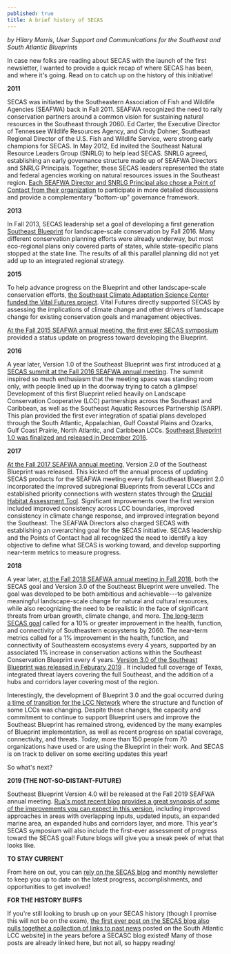 ```yaml
---
published: true
title: A brief history of SECAS
---
```

_by Hilary Morris, User Support and Communications for the Southeast and South Atlantic Blueprints_

In case new folks are reading about SECAS with the launch of the first newsletter, I wanted to provide a quick recap of where SECAS has been, and where it's going. Read on to catch up on the history of this initiative! 

**2011**

SECAS was initiated by the Southeastern Association of Fish and Wildlife Agencies (SEAFWA) back in Fall 2011. SEAFWA recognized the need to rally conservation partners around a common vision for sustaining natural resources in the Southeast through 2060. Ed Carter, the Executive Director of Tennessee Wildlife Resources Agency, and Cindy Dohner, Southeast Regional Director of the U.S. Fish and Wildlife Service, were strong early champions for SECAS. In May 2012, Ed invited the Southeast Natural Resource Leaders Group (SNRLG) to help lead SECAS. SNRLG agreed, establishing an early governance structure made up of SEAFWA Directors and SNRLG Principals. Together, these SECAS leaders represented the state and federal agencies working on natural resources issues in the Southeast region. [Each SEAFWA Director and SNRLG Principal also chose a Point of Contact from their organization](http://secassoutheast.org/contact) to participate in more detailed discussions and provide a complementary "bottom-up" governance framework.

**2013**

In Fall 2013, SECAS leadership set a goal of developing a first generation [Southeast Blueprint](http://secassoutheast.org/blueprint) for landscape-scale conservation by Fall 2016. Many different conservation planning efforts were already underway, but most eco-regional plans only covered parts of states, while state-specific plans stopped at the state line. The results of all this parallel planning did not yet add up to an integrated regional strategy.

**2015**

To help advance progress on the Blueprint and other landscape-scale conservation efforts, [the Southeast Climate Adaptation Science Center funded the Vital Futures project](https://globalchange.ncsu.edu/secsc/projects-fiscal-year/conservation-adaptation-planning-for-landscape-and-climate-change-in-the-southeast/). Vital Futures directly supported SECAS by assessing the implications of climate change and other drivers of landscape change for existing conservation goals and management objectives.

[At the Fall 2015 SEAFWA annual meeting, the first ever SECAS symposium](http://www.southatlanticlcc.org/2015/11/06/reflections-on-the-southeast-conservation-adaptation-strategy-symposium/) provided a status update on progress toward developing the Blueprint.

**2016**

A year later, Version 1.0 of the Southeast Blueprint was first introduced at [a SECAS summit at the Fall 2016 SEAFWA annual meeting](http://www.southatlanticlcc.org/2016/11/04/the-southeast-conservation-adaptation-strategy-secas-leadership-summit/). The summit inspired so much enthusiasm that the meeting space was standing room only, with people lined up in the doorway trying to catch a glimpse! Development of this first Blueprint relied heavily on Landscape Conservation Cooperative (LCC) partnerships across the Southeast and Caribbean, as well as the Southeast Aquatic Resources Partnership (SARP). This plan provided the first ever integration of spatial plans developed through the South Atlantic, Appalachian, Gulf Coastal Plains and Ozarks, Gulf Coast Prairie, North Atlantic, and Caribbean LCCs. [Southeast Blueprint 1.0 was finalized and released in December 2016](http://www.southatlanticlcc.org/2016/12/05/secas-blueprint-now-on-the-southeast-conservation-planning-atlas/).

**2017**

[At the Fall 2017 SEAFWA annual meeting](http://www.southatlanticlcc.org/2017/11/03/2017-southeast-conservation-adaptation-strategy-symposium-at-seafwa-annual-conference/), Version 2.0 of the Southeast Blueprint was released. This kicked off the annual process of updating SECAS products for the SEAFWA meeting every fall. Southeast Blueprint 2.0 incorporated the improved subregional Blueprints from several LCCs and established priority connections with western states through the [Crucial Habitat Assessment Tool](http://www.wafwachat.org/). Significant improvements over the first version included improved consistency across LCC boundaries, improved consistency in climate change response, and improved integration beyond the Southeast. The SEAFWA Directors also charged SECAS with establishing an overarching goal for the SECAS initiative. SECAS leadership and the Points of Contact had all recognized the need to identify a key objective to define what SECAS is working toward, and develop supporting near-term metrics to measure progress.

**2018**

A year later, [at the Fall 2018 SEAFWA annual meeting in Fall 2018](http://www.southatlanticlcc.org/2018/11/09/secas-at-the-southeastern-association-of-fish-wildlife-agencies-seafwa-annual-meeting/), both the SECAS goal and Version 3.0 of the Southeast Blueprint were unveiled. The goal was developed to be both ambitious and achievable---to galvanize meaningful landscape-scale change for natural and cultural resources, while also recognizing the need to be realistic in the face of significant threats from urban growth, climate change, and more. [The long-term SECAS goal](http://www.southatlanticlcc.org/2018/11/09/goal-for-southeastern-ecosystems-approved-by-state-wildlife-agency-directors/) called for a 10% or greater improvement in the health, function, and connectivity of Southeastern ecosystems by 2060. The near-term metrics called for a 1% improvement in the health, function, and connectivity of Southeastern ecosystems every 4 years, supported by an associated 1% increase in conservation actions within the Southeast Conservation Blueprint every 4 years. [Version 3.0 of the Southeast Blueprint was released in Feburary 2019](http://secassoutheast.org/2019/02/14/Southeast-Conservation-Blueprint-Version-3.0-officially-released.html) . It included full coverage of Texas, integrated threat layers covering the full Southeast, and the addition of a hubs and corridors layer covering most of the region.

Interestingly, the development of Blueprint 3.0 and the goal occurred during [a time of transition for the LCC Network](https://www.southatlanticlcc.org/?s=status+of+lccs) where the structure and function of some LCCs was changing. Despite these changes, the capacity and commitment to continue to support Blueprint users and improve the Southeast Blueprint has remained strong, evidenced by the many examples of Blueprint implementation, as well as recent progress on spatial coverage, connectivity, and threats. Today, more than 150 people from 70 organizations have used or are using the Blueprint in their work. And SECAS is on track to deliver on some exciting updates this year!

So what's next?

**2019 (THE NOT-SO-DISTANT-FUTURE)**

Southeast Blueprint Version 4.0 will be released at the Fall 2019 SEAFWA annual meeting. [Rua's most recent blog provides a great synopsis of some of the improvements you can expect in this version](http://secassoutheast.org/2019/07/16/Southeast-Blueprint-improvements-in-the-works-this-year.html), including improved approaches in areas with overlapping inputs, updated inputs, an expanded marine area, an expanded hubs and corridors layer, and more. This year's SECAS symposium will also include the first-ever assessment of progress toward the SECAS goal! Future blogs will give you a sneak peek of what that looks like.

**TO STAY CURRENT**

From here on out, you can [rely on the SECAS blog](http://secassoutheast.org/blog) and monthly newsletter to keep you up to date on the latest progress, accomplishments, and opportunities to get involved! 

**FOR THE HISTORY BUFFS**

If you're still looking to brush up on your SECAS history (though I promise this will not be on the exam), [the first ever post on the SECAS blog also pulls together a collection of links to past news]((http://secassoutheast.org/2018/11/16/starting-a-SECAS-blog.html) ) posted on the South Atlantic LCC website] in the years before a SECASC blog existed! Many of those posts are already linked here, but not all, so happy reading!
